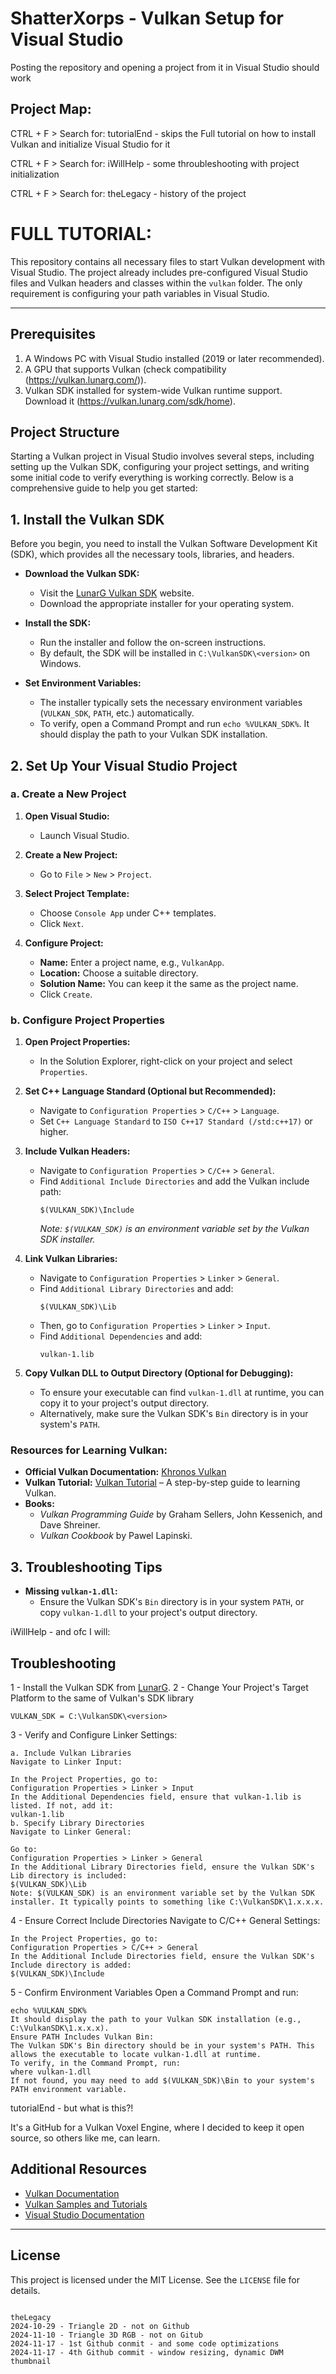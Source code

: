 
# ShatterXorps - Vulkan Setup for Visual Studio

Posting the repository and opening a project from it in Visual Studio should work

## Project Map:

CTRL + F > Search for: tutorialEnd - skips the Full tutorial on how to install Vulkan and initialize Visual Studio for it

CTRL + F > Search for: iWillHelp - some throubleshooting with project initialization

CTRL + F > Search for: theLegacy - history of the project

# FULL TUTORIAL:

This repository contains all necessary files to start Vulkan development with Visual Studio. The project already includes pre-configured Visual Studio files and Vulkan headers and classes within the `vulkan` folder. The only requirement is configuring your path variables in Visual Studio.

---

## Prerequisites
1. A Windows PC with Visual Studio installed (2019 or later recommended).
2. A GPU that supports Vulkan (check compatibility (https://vulkan.lunarg.com/)).
3. Vulkan SDK installed for system-wide Vulkan runtime support. Download it (https://vulkan.lunarg.com/sdk/home).

## Project Structure

Starting a Vulkan project in Visual Studio involves several steps, including setting up the Vulkan SDK, configuring your project settings, and writing some initial code to verify everything is working correctly. Below is a comprehensive guide to help you get started:

## 1. **Install the Vulkan SDK**

Before you begin, you need to install the Vulkan Software Development Kit (SDK), which provides all the necessary tools, libraries, and headers.

- **Download the Vulkan SDK:**
  - Visit the [LunarG Vulkan SDK](https://vulkan.lunarg.com/sdk/home) website.
  - Download the appropriate installer for your operating system.

- **Install the SDK:**
  - Run the installer and follow the on-screen instructions.
  - By default, the SDK will be installed in `C:\VulkanSDK\<version>` on Windows.

- **Set Environment Variables:**
  - The installer typically sets the necessary environment variables (`VULKAN_SDK`, `PATH`, etc.) automatically.
  - To verify, open a Command Prompt and run `echo %VULKAN_SDK%`. It should display the path to your Vulkan SDK installation.

## 2. **Set Up Your Visual Studio Project**

### a. **Create a New Project**

1. **Open Visual Studio:**
   - Launch Visual Studio.

2. **Create a New Project:**
   - Go to `File` > `New` > `Project`.

3. **Select Project Template:**
   - Choose `Console App` under C++ templates.
   - Click `Next`.

4. **Configure Project:**
   - **Name:** Enter a project name, e.g., `VulkanApp`.
   - **Location:** Choose a suitable directory.
   - **Solution Name:** You can keep it the same as the project name.
   - Click `Create`.

### b. **Configure Project Properties**

1. **Open Project Properties:**
   - In the Solution Explorer, right-click on your project and select `Properties`.

2. **Set C++ Language Standard (Optional but Recommended):**
   - Navigate to `Configuration Properties` > `C/C++` > `Language`.
   - Set `C++ Language Standard` to `ISO C++17 Standard (/std:c++17)` or higher.

3. **Include Vulkan Headers:**
   - Navigate to `Configuration Properties` > `C/C++` > `General`.
   - Find `Additional Include Directories` and add the Vulkan include path:
     ```
     $(VULKAN_SDK)\Include
     ```
     *Note: `$(VULKAN_SDK)` is an environment variable set by the Vulkan SDK installer.*

4. **Link Vulkan Libraries:**
   - Navigate to `Configuration Properties` > `Linker` > `General`.
   - Find `Additional Library Directories` and add:
     ```
     $(VULKAN_SDK)\Lib
     ```
   - Then, go to `Configuration Properties` > `Linker` > `Input`.
   - Find `Additional Dependencies` and add:
     ```
     vulkan-1.lib
     ```
   
5. **Copy Vulkan DLL to Output Directory (Optional for Debugging):**
   - To ensure your executable can find `vulkan-1.dll` at runtime, you can copy it to your project's output directory.
   - Alternatively, make sure the Vulkan SDK's `Bin` directory is in your system's `PATH`.

### **Resources for Learning Vulkan:**

- **Official Vulkan Documentation:** [Khronos Vulkan](https://www.khronos.org/vulkan/)
- **Vulkan Tutorial:** [Vulkan Tutorial](https://vulkan-tutorial.com/) – A step-by-step guide to learning Vulkan.
- **Books:**
  - *Vulkan Programming Guide* by Graham Sellers, John Kessenich, and Dave Shreiner.
  - *Vulkan Cookbook* by Pawel Lapinski.

## 3. **Troubleshooting Tips**

- **Missing `vulkan-1.dll`:**
  - Ensure the Vulkan SDK's `Bin` directory is in your system `PATH`, or copy `vulkan-1.dll` to your project's output directory.

iWillHelp - and ofc I will:

## Troubleshooting
 
1  - Install the Vulkan SDK from [LunarG](https://vulkan.lunarg.com/sdk/home).
2  - Change Your Project's Target Platform to the same of Vulkan's SDK library

    VULKAN_SDK = C:\VulkanSDK\<version>
3  - Verify and Configure Linker Settings:

    a. Include Vulkan Libraries
    Navigate to Linker Input:
    
    In the Project Properties, go to:
    Configuration Properties > Linker > Input
    In the Additional Dependencies field, ensure that vulkan-1.lib is listed. If not, add it:
    vulkan-1.lib
    b. Specify Library Directories
    Navigate to Linker General:
    
    Go to:
    Configuration Properties > Linker > General
    In the Additional Library Directories field, ensure the Vulkan SDK's Lib directory is included:
    $(VULKAN_SDK)\Lib
    Note: $(VULKAN_SDK) is an environment variable set by the Vulkan SDK installer. It typically points to something like C:\VulkanSDK\1.x.x.x.
4  - Ensure Correct Include Directories
      Navigate to C/C++ General Settings:
      
    In the Project Properties, go to:
    Configuration Properties > C/C++ > General
    In the Additional Include Directories field, ensure the Vulkan SDK's Include directory is added:
    $(VULKAN_SDK)\Include
5  - Confirm Environment Variables
    Open a Command Prompt and run:

    echo %VULKAN_SDK%
    It should display the path to your Vulkan SDK installation (e.g., C:\VulkanSDK\1.x.x.x).
    Ensure PATH Includes Vulkan Bin:
    The Vulkan SDK's Bin directory should be in your system's PATH. This allows the executable to locate vulkan-1.dll at runtime.
    To verify, in the Command Prompt, run:
    where vulkan-1.dll
    If not found, you may need to add $(VULKAN_SDK)\Bin to your system's PATH environment variable.

tutorialEnd - but what is this?!

It's a GitHub for a Vulkan Voxel Engine, where I decided to keep it open source, so others like me, can learn.

## Additional Resources

- [Vulkan Documentation](https://vulkan.lunarg.com/doc/sdk/latest/windows/getting_started.html)
- [Vulkan Samples and Tutorials](https://github.com/KhronosGroup/Vulkan-Samples)
- [Visual Studio Documentation](https://learn.microsoft.com/en-us/visualstudio/)

---

## License
This project is licensed under the MIT License. See the `LICENSE` file for details.

```

theLegacy
2024-10-29 - Triangle 2D - not on Github
2024-11-10 - Triangle 3D RGB - not on Gitub
2024-11-17 - 1st Github conmit - and some code optimizations
2024-11-17 - 4th Github commit - window resizing, dynamic DWM thumbnail
